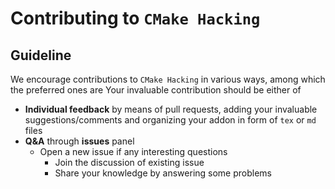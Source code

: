 # Contributing to `CMake Hacking`

## Guideline  
We encourage contributions to `CMake Hacking` in various ways, among which the preferred ones are
Your invaluable contribution should be either of   
+ **Individual feedback** by means of pull requests, adding your invaluable suggestions/comments and organizing your addon in form of `tex` or `md` files  
+ **Q&A** through **issues** panel 
  - Open a new issue if any interesting questions   
	- Join the discussion of existing issue   
	- Share your knowledge by answering some problems  

